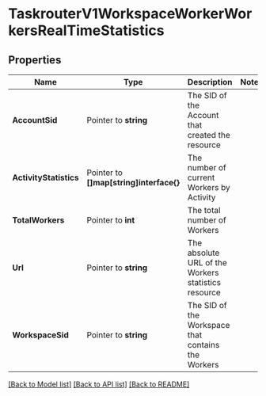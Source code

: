 # TaskrouterV1WorkspaceWorkerWorkersRealTimeStatistics

## Properties

Name | Type | Description | Notes
------------ | ------------- | ------------- | -------------
**AccountSid** | Pointer to **string** | The SID of the Account that created the resource |
**ActivityStatistics** | Pointer to **[]map[string]interface{}** | The number of current Workers by Activity |
**TotalWorkers** | Pointer to **int** | The total number of Workers |
**Url** | Pointer to **string** | The absolute URL of the Workers statistics resource |
**WorkspaceSid** | Pointer to **string** | The SID of the Workspace that contains the Workers |

[[Back to Model list]](../README.md#documentation-for-models) [[Back to API list]](../README.md#documentation-for-api-endpoints) [[Back to README]](../README.md)


